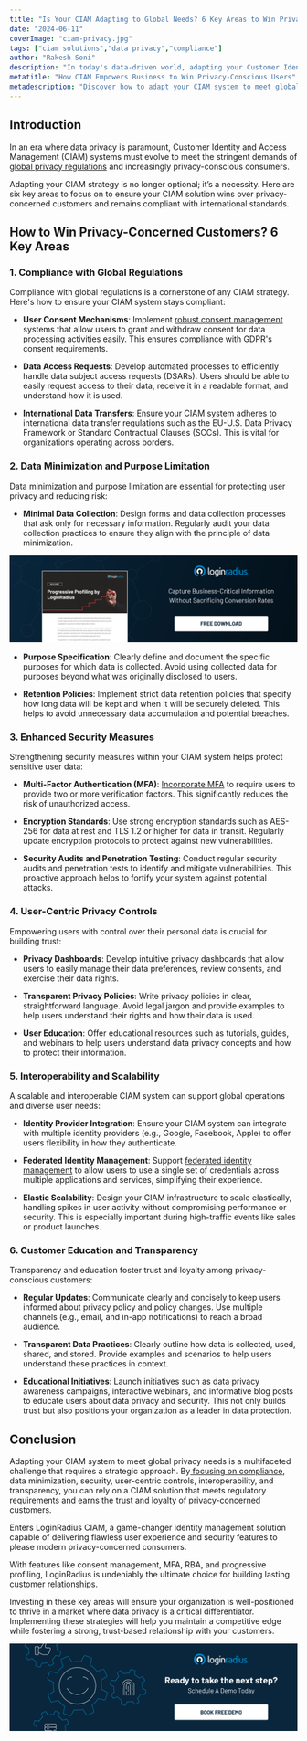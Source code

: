 ```yaml
---
title: "Is Your CIAM Adapting to Global Needs? 6 Key Areas to Win Privacy-Concerned Customers"
date: "2024-06-11"
coverImage: "ciam-privacy.jpg"
tags: ["ciam solutions","data privacy","compliance"]
author: "Rakesh Soni"
description: "In today's data-driven world, adapting your Customer Identity and Access Management (CIAM) system to meet global privacy needs is essential. Explore six key areas to ensure your CIAM solution remains compliant, secure, and user-friendly, building trust with privacy-conscious customers. From implementing enhanced security measures to offering user-centric privacy controls, learn how to stay ahead in a market where data privacy is paramount."
metatitle: "How CIAM Empowers Business to Win Privacy-Conscious Users"
metadescription: "Discover how to adapt your CIAM system to meet global privacy regulations and win the trust of privacy-concerned customers by focusing on compliance, security, & data minimization."
---
```

## Introduction

In an era where data privacy is paramount, Customer Identity and Access Management (CIAM) systems must evolve to meet the stringent demands of [global privacy regulations](https://www.loginradius.com/gdpr-and-privacy/) and increasingly privacy-conscious consumers. 

Adapting your CIAM strategy is no longer optional; it’s a necessity. Here are six key areas to focus on to ensure your CIAM solution wins over privacy-concerned customers and remains compliant with international standards.

## How to Win Privacy-Concerned Customers? 6 Key Areas

### 1. Compliance with Global Regulations

Compliance with global regulations is a cornerstone of any CIAM strategy. Here's how to ensure your CIAM system stays compliant:

* **User Consent Mechanisms**: Implement [robust consent management](https://www.loginradius.com/consent-preference-management/) systems that allow users to grant and withdraw consent for data processing activities easily. This ensures compliance with GDPR's consent requirements.

* **Data Access Requests**: Develop automated processes to efficiently handle data subject access requests (DSARs). Users should be able to easily request access to their data, receive it in a readable format, and understand how it is used.

* **International Data Transfers**: Ensure your CIAM system adheres to international data transfer regulations such as the EU-U.S. Data Privacy Framework or Standard Contractual Clauses (SCCs). This is vital for organizations operating across borders.

### 2. Data Minimization and Purpose Limitation

Data minimization and purpose limitation are essential for protecting user privacy and reducing risk:

* **Minimal Data Collection**: Design forms and data collection processes that ask only for necessary information. Regularly audit your data collection practices to ensure they align with the principle of data minimization.

[![DS-progressive-profiling](DS-progressive-profiling.png)](https://www.loginradius.com/resource/datasheet/progressive-profiling-cx/)

* **Purpose Specification**: Clearly define and document the specific purposes for which data is collected. Avoid using collected data for purposes beyond what was originally disclosed to users.

* **Retention Policies**: Implement strict data retention policies that specify how long data will be kept and when it will be securely deleted. This helps to avoid unnecessary data accumulation and potential breaches.

### 3. Enhanced Security Measures

Strengthening security measures within your CIAM system helps protect sensitive user data:

* **Multi-Factor Authentication (MFA)**: [Incorporate MFA](https://www.loginradius.com/multi-factor-authentication/) to require users to provide two or more verification factors. This significantly reduces the risk of unauthorized access.

* **Encryption Standards**: Use strong encryption standards such as AES-256 for data at rest and TLS 1.2 or higher for data in transit. Regularly update encryption protocols to protect against new vulnerabilities.

* **Security Audits and Penetration Testing**: Conduct regular security audits and penetration tests to identify and mitigate vulnerabilities. This proactive approach helps to fortify your system against potential attacks.

### 4. User-Centric Privacy Controls

Empowering users with control over their personal data is crucial for building trust:

* **Privacy Dashboards**: Develop intuitive privacy dashboards that allow users to easily manage their data preferences, review consents, and exercise their data rights.

* **Transparent Privacy Policies**: Write privacy policies in clear, straightforward language. Avoid legal jargon and provide examples to help users understand their rights and how their data is used.

* **User Education**: Offer educational resources such as tutorials, guides, and webinars to help users understand data privacy concepts and how to protect their information.

### 5. Interoperability and Scalability

A scalable and interoperable CIAM system can support global operations and diverse user needs:

* **Identity Provider Integration**: Ensure your CIAM system can integrate with multiple identity providers (e.g., Google, Facebook, Apple) to offer users flexibility in how they authenticate.

* **Federated Identity Management**: Support [federated identity management](https://www.loginradius.com/blog/identity/what-is-federated-identity-management/) to allow users to use a single set of credentials across multiple applications and services, simplifying their experience.

* **Elastic Scalability**: Design your CIAM infrastructure to scale elastically, handling spikes in user activity without compromising performance or security. This is especially important during high-traffic events like sales or product launches.

### 6. Customer Education and Transparency

Transparency and education foster trust and loyalty among privacy-conscious customers:

* **Regular Updates**: Communicate clearly and concisely to keep users informed about privacy policy and policy changes. Use multiple channels (e.g., email, and in-app notifications) to reach a broad audience.

* **Transparent Data Practices**: Clearly outline how data is collected, used, shared, and stored. Provide examples and scenarios to help users understand these practices in context.

* **Educational Initiatives**: Launch initiatives such as data privacy awareness campaigns, interactive webinars, and informative blog posts to educate users about data privacy and security. This not only builds trust but also positions your organization as a leader in data protection.

## Conclusion

Adapting your CIAM system to meet global privacy needs is a multifaceted challenge that requires a strategic approach. By[ focusing on compliance](https://www.loginradius.com/customer-privacy/), data minimization, security, user-centric controls, interoperability, and transparency, you can rely on a CIAM solution that meets regulatory requirements and earns the trust and loyalty of privacy-concerned customers. 

Enters LoginRadius CIAM, a game-changer identity management solution capable of delivering flawless user experience and security features to please modern privacy-concerned consumers. 

With features like consent management, MFA, RBA, and progressive profiling, LoginRadius is undeniably the ultimate choice for building lasting customer relationships.

Investing in these key areas will ensure your organization is well-positioned to thrive in a market where data privacy is a critical differentiator. Implementing these strategies will help you maintain a competitive edge while fostering a strong, trust-based relationship with your customers.

[![book-a-free-demo-loginradius](../../assets/book-a-demo-loginradius.png)](https://www.loginradius.com/contact-us?utm_source=blog&utm_medium=web&utm_campaign=ciam-business-privacy-users)